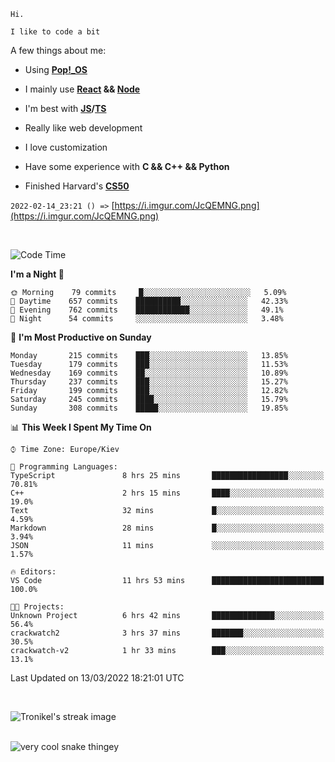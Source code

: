 ```
Hi.

I like to code a bit
```

A few things about me:

-   Using **[Pop!\_OS](https://pop.system76.com/)**

-   I mainly use **[React](https://reactjs.org/) && [Node](https://nodejs.org/en/)**

-   I'm best with **[JS](https://www.javascript.com/)/[TS](https://www.typescriptlang.org/)**

-   Really like web development

-   I love customization

-   Have some experience with **C && C++ && Python**

-   Finished Harvard's **[CS50](https://cs50.harvard.edu)**

`2022-02-14_23:21 () =>` [https://i.imgur.com/JcQEMNG.png](https://i.imgur.com/JcQEMNG.png)

<br>

<!--START_SECTION:waka-->
![Code Time](http://img.shields.io/badge/Code%20Time-422%20hrs%206%20mins-blue)

**I'm a Night 🦉** 

```text
🌞 Morning    79 commits     █░░░░░░░░░░░░░░░░░░░░░░░░   5.09% 
🌆 Daytime    657 commits    ██████████░░░░░░░░░░░░░░░   42.33% 
🌃 Evening    762 commits    ████████████░░░░░░░░░░░░░   49.1% 
🌙 Night      54 commits     ░░░░░░░░░░░░░░░░░░░░░░░░░   3.48%

```
📅 **I'm Most Productive on Sunday** 

```text
Monday       215 commits    ███░░░░░░░░░░░░░░░░░░░░░░   13.85% 
Tuesday      179 commits    ███░░░░░░░░░░░░░░░░░░░░░░   11.53% 
Wednesday    169 commits    ██░░░░░░░░░░░░░░░░░░░░░░░   10.89% 
Thursday     237 commits    ███░░░░░░░░░░░░░░░░░░░░░░   15.27% 
Friday       199 commits    ███░░░░░░░░░░░░░░░░░░░░░░   12.82% 
Saturday     245 commits    ████░░░░░░░░░░░░░░░░░░░░░   15.79% 
Sunday       308 commits    █████░░░░░░░░░░░░░░░░░░░░   19.85%

```


📊 **This Week I Spent My Time On** 

```text
⌚︎ Time Zone: Europe/Kiev

💬 Programming Languages: 
TypeScript               8 hrs 25 mins       █████████████████░░░░░░░░   70.81% 
C++                      2 hrs 15 mins       ████░░░░░░░░░░░░░░░░░░░░░   19.0% 
Text                     32 mins             █░░░░░░░░░░░░░░░░░░░░░░░░   4.59% 
Markdown                 28 mins             █░░░░░░░░░░░░░░░░░░░░░░░░   3.94% 
JSON                     11 mins             ░░░░░░░░░░░░░░░░░░░░░░░░░   1.57%

🔥 Editors: 
VS Code                  11 hrs 53 mins      █████████████████████████   100.0%

🐱‍💻 Projects: 
Unknown Project          6 hrs 42 mins       ██████████████░░░░░░░░░░░   56.4% 
crackwatch2              3 hrs 37 mins       ███████░░░░░░░░░░░░░░░░░░   30.5% 
crackwatch-v2            1 hr 33 mins        ███░░░░░░░░░░░░░░░░░░░░░░   13.1%

```


 Last Updated on 13/03/2022 18:21:01 UTC
<!--END_SECTION:waka-->

<br>

<p><img align="center" src="https://github-readme-streak-stats.herokuapp.com/?user=Trunkelis&theme=dark" alt="Tronikel's streak image" /></p>

<br>

<img title="" src="https://raw.githubusercontent.com/Trunkelis/Trunkelis/output/github-contribution-grid-snake.svg" alt="very cool snake thingey" data-align="left">
